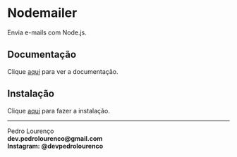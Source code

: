 # Nodemailer

Envia e-mails com Node.js.

## Documentação

Clique [aqui](https://github.com/nodemailer/nodemailer) para ver a documentação.

## Instalação

Clique [aqui](https://www.npmjs.com/package/nodemailer) para fazer a instalação.


<hr>
<stong>Pedro Lourenço</strong><br>
<Strong>dev.pedrolourenco@gmail.com</strong><br>
<Strong>Instagram: @devpedrolourenco</strong>